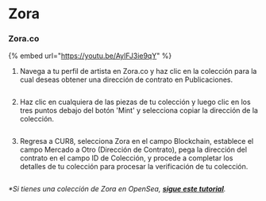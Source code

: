 # Zora

### Zora.co



{% embed url="https://youtu.be/AylFJ3ie9qY" %}

1. Navega a tu perfil de artista en Zora.co y haz clic en la colección para la cual deseas obtener una dirección de contrato en Publicaciones.

<figure><img src="../../.gitbook/assets/Screenshot 2024-10-17 at 14.12.49.png" alt=""><figcaption></figcaption></figure>

2. Haz clic en cualquiera de las piezas de tu colección y luego clic en los tres puntos debajo del botón 'Mint' y selecciona copiar la dirección de la colección.

<figure><img src="../../.gitbook/assets/Screenshot 2024-10-17 at 14.15.41.png" alt=""><figcaption></figcaption></figure>

3. Regresa a CUR8, selecciona Zora en el campo Blockchain, establece el campo Mercado a Otro (Dirección de Contrato), pega la dirección del contrato en el campo ID de Colección, y procede a completar los detalles de tu colección para procesar la verificación de tu colección.

<figure><img src="../../.gitbook/assets/Screenshot 2025-01-31 at 10.36.03.png" alt=""><figcaption></figcaption></figure>

_\*Si tienes una colección de Zora en OpenSea,_ [_**sigue este tutorial**_](ethereum-base-polygon-arbitrum-one-optimism.md#opensea)_._